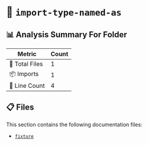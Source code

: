 # 📁 `import-type-named-as`

## 📊 Analysis Summary For Folder

| Metric | Count |
|--------|-------|
| 📁 Total Files | 1 |
| 📦 Imports | 1 |
| 🔢 Line Count | 4 |


## 📋 Files

This section contains the following documentation files:

- [`fixture`](./fixture.md)